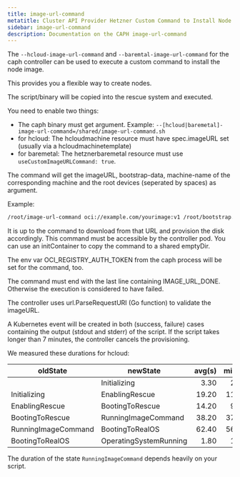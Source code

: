 ```yaml
---
title: image-url-command
metatitle: Cluster API Provider Hetzner Custom Command to Install Node Image via imageURL
sidebar: image-url-command
description: Documentation on the CAPH image-url-command
---
```


The `--hcloud-image-url-command` and `--baremtal-image-url-command` for the caph controller can be
used to execute a custom command to install the node image.

This provides you a flexible way to create nodes.

The script/binary will be copied into the rescue system and executed.

You need to enable two things:

* The caph binary must get argument. Example:
  `--[hcloud|baremetal]-image-url-command=/shared/image-url-command.sh`
* for hcloud: The hcloudmachine resource must have spec.imageURL set (usually via a
  hcloudmachinetemplate)
* for baremetal: The hetznerbaremetal resource must use `useCustomImageURLCommand: true`.

The command will get the imageURL, bootstrap-data, machine-name of the corresponding
machine and the root devices (seperated by spaces) as argument.

Example:

```bash
/root/image-url-command oci://example.com/yourimage:v1 /root/bootstrap.data my-md-bm-kh57r-5z2v8-zdfc9 'sda sdb'
```

It is up to the command to download from that URL and provision the disk accordingly. This command
must be accessible by the controller pod. You can use an initContainer to copy the command to a
shared emptyDir.

The env var OCI_REGISTRY_AUTH_TOKEN from the caph process will be set for the command, too.

The command must end with the last line containing IMAGE_URL_DONE. Otherwise the execution is
considered to have failed.

The controller uses url.ParseRequestURI (Go function) to validate the imageURL.

A Kubernetes event will be created in both (success, failure) cases containing the output (stdout
and stderr) of the script. If the script takes longer than 7 minutes, the controller cancels the
provisioning.

We measured these durations for hcloud:

| oldState | newState | avg(s) | min(s) | max(s) |
|----------|----------|-------:|-------:|-------:|
|  | Initializing | 3.30 | 2.00 | 5.00 |
| Initializing | EnablingRescue | 19.20 | 11.00 | 21.00 |
| EnablingRescue | BootingToRescue | 14.20 | 9.00 | 23.00 |
| BootingToRescue | RunningImageCommand | 38.20 | 37.00 | 42.00 |
| RunningImageCommand | BootingToRealOS | 62.40 | 56.00 | 80.00 |
| BootingToRealOS | OperatingSystemRunning | 1.80 | 1.00 | 3.00 |

<!--
  the table was created by:

  k logs deployments/caph-controller-manager | python3 hack/hcloud-image-url-command-states-markdown-from-logs.py
-->

The duration of the state `RunningImageCommand` depends heavily on your script.
